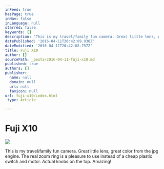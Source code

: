 ```yaml
---
inFeed: true
hasPage: true
inNav: false
inLanguage: null
starred: false
keywords: []
description: 'This is my travel/family fun camera. Great little lens, great color from the jpg engine.'
datePublished: '2016-04-11T20:42:09.036Z'
dateModified: '2016-04-11T20:42:08.757Z'
title: Fuji X10
author: []
sourcePath: _posts/2016-04-11-fuji-x10.md
published: true
authors: []
publisher:
  name: null
  domain: null
  url: null
  favicon: null
url: fuji-x10/index.html
_type: Article

---
```

# Fuji X10
![](https://the-grid-user-content.s3-us-west-2.amazonaws.com/fc34b5cd-11a8-47ef-b06f-337fd40cb5e3.jpg)

This is my travel/family fun camera. Great little lens, great color from the jpg engine. The real zoom ring is a pleasure to use instead of a cheap plastic switch and motor. Actual knobs on the top. Amazing!